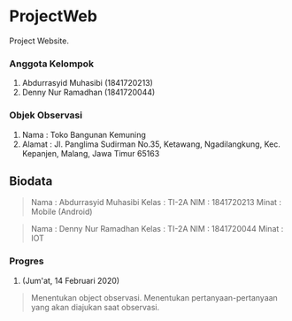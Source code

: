 # ProjectWeb
Project Website.

### Anggota Kelompok ###
1. Abdurrasyid Muhasibi (1841720213)
2. Denny Nur Ramadhan (1841720044)

### Objek Observasi ###
1. Nama		: Toko Bangunan Kemuning
2. Alamat	: Jl. Panglima Sudirman No.35, Ketawang, Ngadilangkung, Kec. Kepanjen, Malang, Jawa Timur 65163

## Biodata ##
> Nama		: Abdurrasyid Muhasibi
> Kelas		: TI-2A
> NIM			: 1841720213
> Minat		: Mobile (Android)

> Nama		: Denny Nur Ramadhan
> Kelas		: TI-2A
> NIM			: 1841720044
> Minat		: IOT

### Progres ###
1. (Jum'at, 14 Februari 2020)
> Menentukan object observasi.
> Menentukan pertanyaan-pertanyaan yang akan diajukan saat observasi.
